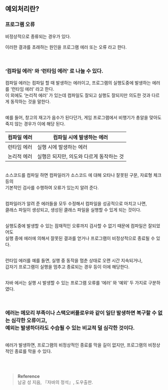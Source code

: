 ## 예외처리란?

### 프로그램 오류

비정상적으로 종류되는 경우가 있다.

이러한 결과를 초래하는 원인을 프로그램 에러 또는 오류 라고 한다.

<br/>

### ‘컴파일 에러’ 와 ‘런타임 에러’ 로 나눌 수 있다.

컴파일 에러는 컴파일 할 때 발생하는 에러이고, 프로그램의 실행도중에 발생하는 에러를 ‘런타임 에러’ 라고 한다.<br/> 이 외에도 ‘논리적 에러’ 가 있는데 컴파일도 잘되고 실행도 잘되지만 의도한 것과 다르게 동작하는 것을 말한다.

<br/>예를 들어, 창고의 재고가 음수가 된다던가, 게임 프로그램에서 비행기가 총알을 맞아도 죽지 않는 경우가 이에 해당 된다.

| 컴파일 에러 | 컴파일 시에 발생하는 에러 |
| --- | --- |
| 런타임 에러 | 실행 시에 발생하는 에러 |
| 논리적 에러 | 실행은 되지만, 의도와 다르게 동작하는 것 |

<br/>소스코드를 컴파일 하면 컴파일러가 소스코드 에 대해 오타나 잘못된 구문, 자료형 체크등의<br/> 기본적인 검사를 수행하여 오류가 있는지 알려 준다. 

<br/>컴파일러가 알려 준 에러들을 모두 수정해서 컴파일을 성공적으로 마치고 나면, <br/>클래스 파일이 생성되고, 생성된 클래스 파일을 실행할 수 있게 되는 것이다.

<br/>실행도중에 발생할 수 있는 잠재적인 오류까지 검사할 수 없기 때문에 컴파일은 잘되었어도 <br/>실행 중에 에러에 의해서 잘못된 결과를 얻거나 프로그램이 비정상적으로 종료될 수 있다.

<br/>런타임 에러를 예를 들면, 실행 중 동작을 멈춘 상태로 오랜 시간 지속되거나,<br/> 갑자기 프로그램이 실행을 멈추고 종료되는 경우 등이 이에 해당한다.

<br/>자바 에서는 실행 시 발생할 수 있는 프로그램 오류를 ‘에러’ 와 ‘예외’ 두 가지로 구분하였다.

<br/>

### 에러는 메모리 부족이나 스택오버플로우와 같이 일단 발생하면 복구할 수 없는 심각한 오류이고,<br/> 예외는 발생하더라도 수습될 수 있는 비교적 덜 심각한 것이다.

<br/>에러가 발생하면, 프로그램의 비정상적인 종료를 막을 길이 없지만, 프로그램의 비정상적인 종료를 막을 수 있다.


<br/><br/>

>**Reference**
><br/>남궁 성 지음, 『자바의 정석』, 도우출판.
